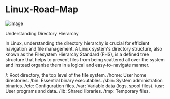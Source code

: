 # Linux-Road-Map

![image](https://github.com/user-attachments/assets/bc81bfe6-3ac5-479c-81aa-7ab8cd445e50)

Understanding Directory Hierarchy

In Linux, understanding the directory hierarchy is crucial for efficient navigation and file management. A Linux system's directory structure, also known as the Filesystem Hierarchy Standard (FHS), is a defined tree structure that helps to prevent files from being scattered all over the system and instead organise them in a logical and easy-to-navigate manner.

/: Root directory, the top level of the file system.
/home: User home directories.
/bin: Essential binary executables.
/sbin: System administration binaries.
/etc: Configuration files.
/var: Variable data (logs, spool files).
/usr: User programs and data.
/lib: Shared libraries.
/tmp: Temporary files.
